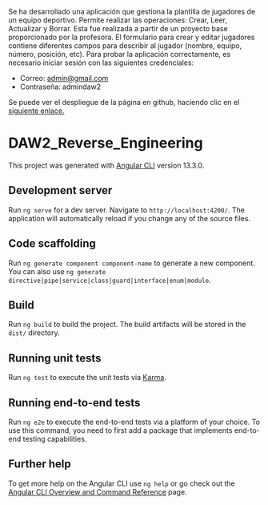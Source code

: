 Se ha desarrollado una aplicación que gestiona la plantilla de jugadores de un equipo deportivo. Permite realizar las operaciones: Crear, Leer, Actualizar y Borrar. Esta fue realizada a partir de un proyecto base proporcionado por la profesora. El formulario para crear y editar jugadores contiene diferentes campos para describir al jugador (nombre, equipo, número, posición, etc). Para probar la aplicación correctamente, es necesario iniciar sesión con las siguientes credenciales:
* Correo: admin@gmail.com
* Contraseña: admindaw2

Se puede ver el despliegue de la página en github, haciendo clic en el [siguiente enlace.](https://j03vincent.github.io/DAW2_ReverseEngineering/)
# DAW2_Reverse_Engineering

This project was generated with [Angular CLI](https://github.com/angular/angular-cli) version 13.3.0.

## Development server

Run `ng serve` for a dev server. Navigate to `http://localhost:4200/`. The application will automatically reload if you change any of the source files.

## Code scaffolding

Run `ng generate component component-name` to generate a new component. You can also use `ng generate directive|pipe|service|class|guard|interface|enum|module`.

## Build

Run `ng build` to build the project. The build artifacts will be stored in the `dist/` directory.

## Running unit tests

Run `ng test` to execute the unit tests via [Karma](https://karma-runner.github.io).

## Running end-to-end tests

Run `ng e2e` to execute the end-to-end tests via a platform of your choice. To use this command, you need to first add a package that implements end-to-end testing capabilities.

## Further help

To get more help on the Angular CLI use `ng help` or go check out the [Angular CLI Overview and Command Reference](https://angular.io/cli) page.
